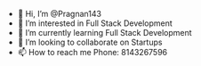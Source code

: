 - 👋 Hi, I’m @Pragnan143
- 👀 I’m interested in Full Stack Development
- 🌱 I’m currently learning Full Stack Development
- 💞️ I’m looking to collaborate on Startups
- 📫 How to reach me Phone: 8143267596

<!---
Pragnan143/Pragnan143 is a ✨ special ✨ repository because its `README.md` (this file) appears on your GitHub profile.
You can click the Preview link to take a look at your changes.
--->
